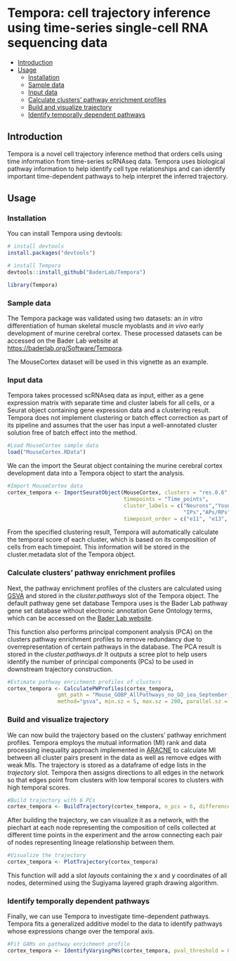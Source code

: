 Tempora: cell trajectory inference using time-series single-cell RNA
sequencing data
================

  - [Introduction](#introduction)
  - [Usage](#usage)
      - [Installation](#installation)
      - [Sample data](#sample-data)
      - [Input data](#input-data)
      - [Calculate clusters’ pathway enrichment
        profiles](#calculate-clusters-pathway-enrichment-profiles)
      - [Build and visualize
        trajectory](#build-and-visualize-trajectory)
      - [Identify temporally dependent
        pathways](#identify-temporally-dependent-pathways)

## Introduction

Tempora is a novel cell trajectory inference method that orders cells
using time information from time-series scRNAseq data. Tempora uses
biological pathway information to help identify cell type relationships
and can identify important time-dependent pathways to help interpret the
inferred trajectory.

## Usage

### Installation

You can install Tempora using devtools:

``` r
# install devtools
install.packages("devtools")

# install Tempora
devtools::install_github("BaderLab/Tempora")

library(Tempora)
```

### Sample data

The Tempora package was validated using two datasets: an *in vitro*
differentiation of human skeletal muscle myoblasts and *in vivo* early
development of murine cerebral cortex. These processed datasets can be
accessed on the Bader Lab website at <https://baderlab.org/Software/Tempora>.

The MouseCortex dataset will be used in this vignette as an example.

### Input data

Tempora takes processed scRNAseq data as input, either as a gene
expression matrix with separate time and cluster labels for all cells,
or a Seurat object containing gene expression data and a clustering
result. Tempora does not implement clustering or batch effect correction
as part of its pipeline and assumes that the user has input a
well-annotated cluster solution free of batch effect into the method.

``` r
#Load MouseCortex sample data
load("MouseCortex.RData")
```

We can the import the Seurat object containing the murine cerebral
cortex development data into a Tempora object to start the analysis.

``` r
#Import MouseCortex data 
cortex_tempora <- ImportSeuratObject(MouseCortex, clusters = "res.0.6",
                                     timepoints = "Time_points", 
                                     cluster_labels = c("Neurons","Young neurons","APs/RPs",
                                                        "IPs","APs/RPs", "Young neurons", "IPs"),
                                     timepoint_order = c("e11", "e13", "e15", "e17"))
```

From the specified clustering result, Tempora will automatically
calculate the temporal score of each cluster, which is based on its
composition of cells from each timepoint. This information will be
stored in the cluster.metadata slot of the Tempora object.

### Calculate clusters’ pathway enrichment profiles

Next, the pathway enrichment profiles of the clusters are calculated
using
[GSVA](https://bmcbioinformatics.biomedcentral.com/articles/10.1186/1471-2105-14-7)
and stored in the *cluster.pathways* slot of the Tempora object. The
default pathway gene set database Tempora uses is the Bader Lab pathway
gene set database without electronic annotation Gene Ontology terms,
which can be accessed on the [Bader Lab
website](http://download.baderlab.org/EM_Genesets/current_release/).

This function also performs principal component analysis (PCA) on the
clusters pathway enrichment profiles to remove redundancy due to
overrepresentation of certain pathways in the database. The PCA result
is stored in the *cluster.pathways.dr* It outputs a scree plot to help
users identify the number of principal components (PCs) to be used in
downstream trajectory construction.

``` r
#Estimate pathway enrichment profiles of clusters
cortex_tempora <- CalculatePWProfiles(cortex_tempora, 
                gmt_path = "Mouse_GOBP_AllPathways_no_GO_iea_September_01_2019_symbol.gmt",
                method="gsva", min.sz = 5, max.sz = 200, parallel.sz = DetectCores()-2)
```

### Build and visualize trajectory

We can now build the trajectory based on the clusters’ pathway
enrichment profiles. Tempora employs the mutual information (MI) rank
and data processing inequality approach implemented in
[ARACNE](https://bmcbioinformatics.biomedcentral.com/articles/10.1186/1471-2105-7-S1-S7)
to calculate MI between all cluster pairs present in the data as well as
remove edges with weak MIs. The trajectory is stored as a dataframe of
edge lists in the *trajectory* slot. Tempora then assigns directions to
all edges in the network so that edges point from clusters with low
temporal scores to clusters with high temporal scores.

``` r
#Build trajectory with 6 PCs 
cortex_tempora <- BuildTrajectory(cortex_tempora, n_pcs = 6, difference_threshold = 0.01)
```

After building the trajectory, we can visualize it as a network, with
the piechart at each node representing the composition of cells
collected at different time points in the experiment and the arrow
connecting each pair of nodes representing lineage relationship between
them.

``` r
#Visualize the trajectory
cortex_tempora <- PlotTrajectory(cortex_tempora)
```

This function will add a slot *layouts* containing the x and y
coordinates of all nodes, determined using the Sugiyama layered graph
drawing algorithm.

### Identify temporally dependent pathways

Finally, we can use Tempora to investigate time-dependent pathways.
Tempora fits a generalized additive model to the data to identify
pathways whose expressions change over the temporal axis.

``` r
#Fit GAMs on pathway enrichment profile
cortex_tempora <- IdentifyVaryingPWs(cortex_tempora, pval_threshold = 0.05)
```
